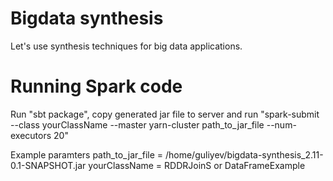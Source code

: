 Bigdata synthesis
=================

Let's use synthesis techniques for big data applications.

Running Spark code
=======
Run "sbt package", copy generated jar file to server and run "spark-submit --class yourClassName --master yarn-cluster path_to_jar_file --num-executors 20"

Example paramters
path_to_jar_file = /home/guliyev/bigdata-synthesis_2.11-0.1-SNAPSHOT.jar
yourClassName = RDDRJoinS or DataFrameExample